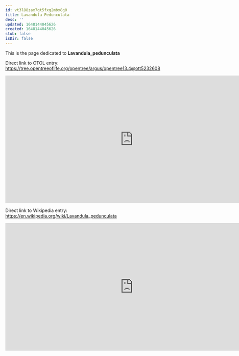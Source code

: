 ```yaml
---
id: vt3l88zax7gt5fxg2mbx8g0
title: Lavandula Pedunculata
desc: ''
updated: 1648144045626
created: 1648144045626
stub: false
isDir: false
---
```

This is the page dedicated to **Lavandula_pedunculata**


Direct link to OTOL entry: https://tree.opentreeoflife.org/opentree/argus/opentree13.4@ott5232608



<html>
    <body>
    <iframe src="https://tree.opentreeoflife.org/opentree/argus/opentree13.4@ott5232608"
    width="800" height="400" frameborder="0" allowfullscreen> </iframe>
    </body>
</html>
    


Direct link to Wikipedia entry: https://en.wikipedia.org/wiki/Lavandula_pedunculata



<html>
    <body>
    <iframe src="https://en.wikipedia.org/wiki/Lavandula_pedunculata"
    width="800" height="400" frameborder="0" allowfullscreen> </iframe>
    </body>
</html>
    
